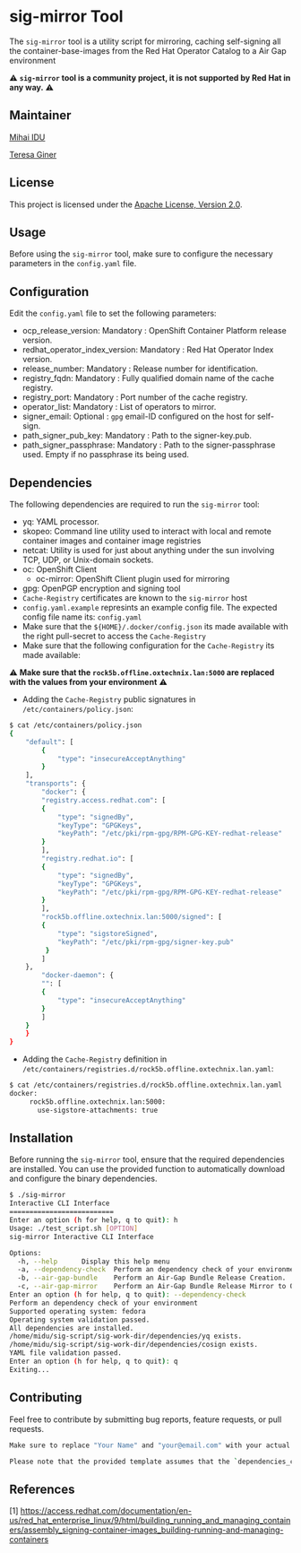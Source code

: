# sig-mirror Tool

The `sig-mirror` tool is a utility script for mirroring, caching self-signing all the container-base-images from the Red Hat Operator Catalog to a Air Gap environment



:warning: **`sig-mirror` tool is a community project, it is not supported by Red Hat in any way.** :warning:


## Maintainer

[Mihai IDU](mailto:midu@redhat.com)

[Teresa Giner](mailto:tginer@redhat.com)

## License

This project is licensed under the [Apache License, Version 2.0](http://www.apache.org/licenses/LICENSE-2.0).

## Usage

Before using the `sig-mirror` tool, make sure to configure the necessary parameters in the `config.yaml` file.

## Configuration

Edit the `config.yaml` file to set the following parameters:

- ocp_release_version: Mandatory : OpenShift Container Platform release version.
- redhat_operator_index_version: Mandatory : Red Hat Operator Index version.
- release_number: Mandatory : Release number for identification.
- registry_fqdn: Mandatory : Fully qualified domain name of the cache registry.
- registry_port: Mandatory : Port number of the cache registry.
- operator_list: Mandatory : List of operators to mirror.
- signer_email: Optional : `gpg` email-ID configured on the host for self-sign.
- path_signer_pub_key: Mandatory : Path to the signer-key.pub.
- path_signer_passphrase: Mandatory : Path to the signer-passphrase used. Empty if no passphrase its being used.

## Dependencies

The following dependencies are required to run the `sig-mirror` tool:

- yq: YAML processor.
- skopeo: Command line utility used to interact with local and remote container images and container image registries
- netcat: Utility is used for just about anything under the sun involving TCP, UDP, or Unix-domain sockets.
- oc: OpenShift Client
    - oc-mirror: OpenShift Client plugin used for mirroring 
- gpg: OpenPGP encryption and signing tool
- `Cache-Registry` certificates are known to the `sig-mirror` host
- `config.yaml.example` represints an example config file. The expected config file name its: `config.yaml`
- Make sure that the `${HOME}/.docker/config.json` its made available with the right pull-secret to access the `Cache-Registry`
- Make sure that the following configuration for the `Cache-Registry` its made available:

:warning: **Make sure that the `rock5b.offline.oxtechnix.lan:5000` are replaced with the values from your environment** :warning:

   - Adding the `Cache-Registry` public signatures in `/etc/containers/policy.json`:

```bash
$ cat /etc/containers/policy.json
{
    "default": [
        {
            "type": "insecureAcceptAnything"
        }
    ],
    "transports": {
        "docker": {
	    "registry.access.redhat.com": [
		{
		    "type": "signedBy",
		    "keyType": "GPGKeys",
		    "keyPath": "/etc/pki/rpm-gpg/RPM-GPG-KEY-redhat-release"
		}
	    ],
	    "registry.redhat.io": [
		{
		    "type": "signedBy",
		    "keyType": "GPGKeys",
		    "keyPath": "/etc/pki/rpm-gpg/RPM-GPG-KEY-redhat-release"
		}
	    ],
	    "rock5b.offline.oxtechnix.lan:5000/signed": [
		{
		    "type": "sigstoreSigned",
		    "keyPath": "/etc/pki/rpm-gpg/signer-key.pub"
		 }
        ]
	},
        "docker-daemon": {
	    "": [
		{
		    "type": "insecureAcceptAnything"
		}
	    ]
	}
    }
}
```

   - Adding the `Cache-Registry` definition in `/etc/containers/registries.d/rock5b.offline.oxtechnix.lan.yaml`:

```bash
$ cat /etc/containers/registries.d/rock5b.offline.oxtechnix.lan.yaml 
docker:
     rock5b.offline.oxtechnix.lan:5000:
       use-sigstore-attachments: true

```

## Installation

Before running the `sig-mirror` tool, ensure that the required dependencies are installed. You can use the provided function to automatically download and configure the binary dependencies.

```bash
$ ./sig-mirror
Interactive CLI Interface
==========================
Enter an option (h for help, q to quit): h
Usage: ./test_script.sh [OPTION]
sig-mirror Interactive CLI Interface

Options:
  -h, --help      Display this help menu
  -a, --dependency-check  Perform an dependency check of your environment. Make sure that binary dependencies are made available.
  -b, --air-gap-bundle    Perform an Air-Gap Bundle Release Creation.
  -c, --air-gap-mirror    Perform an Air-Gap Bundle Release Mirror to Offline Registry.TBD
Enter an option (h for help, q to quit): --dependency-check
Perform an dependency check of your environment
Supported operating system: fedora
Operating system validation passed.
All dependencies are installed.
/home/midu/sig-script/sig-work-dir/dependencies/yq exists.
/home/midu/sig-script/sig-work-dir/dependencies/cosign exists.
YAML file validation passed.
Enter an option (h for help, q to quit): q
Exiting...
```

## Contributing

Feel free to contribute by submitting bug reports, feature requests, or pull requests.

```bash
Make sure to replace "Your Name" and "your@email.com" with your actual name and email address. Additionally, update the "Usage," "Configuration," and "Mirroring" sections based on the specific instructions for your tool.

Please note that the provided template assumes that the `dependencies_checker` and `mirroring_to_cache_registry` functions are part of the script and that the `yq` dependency is necessary. Adjust the README accordingly if there are additional or different dependencies.
```
## References

[1] https://access.redhat.com/documentation/en-us/red_hat_enterprise_linux/9/html/building_running_and_managing_containers/assembly_signing-container-images_building-running-and-managing-containers
